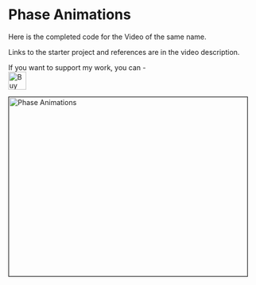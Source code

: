 # Phase Animations

Here is the completed code for the Video of the same name.

Links to the starter project and references are in the video description.



If you want to support my work, you can - </br>
<a href='https://ko-fi.com/Z8Z22WRVG' target='_blank'><img height='36' style='border:0px;height:36px;' src='https://cdn.ko-fi.com/cdn/kofi3.png?v=2' border='0' alt='Buy Me a Coffee at ko-fi.com' /></a>

<a href="http://www.youtube.com/watch?feature=player_embedded&v=CS2GLBiRMWE
" target="_blank"><img src="http://img.youtube.com/vi/CS2GLBiRMWE/0.jpg" 
alt="Phase Animations" width="480" height="360" border="1" /></a>



